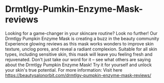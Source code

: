 # Drmtlgy-Pumkin-Enzyme-Mask-reviews
Looking for a game-changer in your skincare routine? Look no further! Our Drmtlgy Pumpkin Enzyme Mask is creating a buzz in the beauty community
Experience glowing reviews as this mask works wonders to improve skin texture, unclog pores, and reveal a radiant complexion. Suitable for all skin types, including sensitive skin, this mask will leave you feeling fresh and rejuvenated.  Don't just take our word for it – see what others are saying about the Drmtlgy Pumpkin Enzyme Mask! Try it for yourself and unlock your skin's true potential.
For more information: Visit here 
https://beautysalonorbit.com/drmtlgy-pumpkin-enzyme-mask-reviews/
